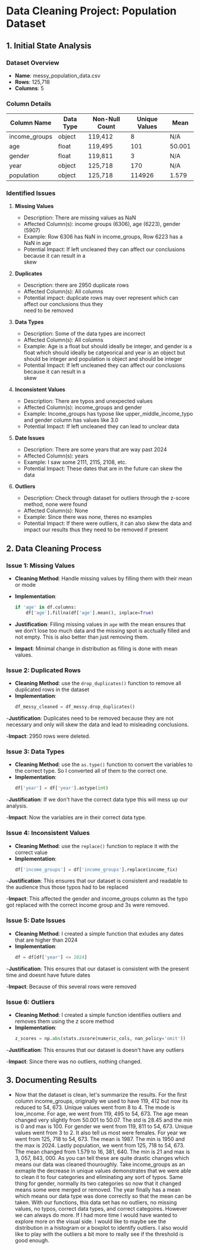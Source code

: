 # Data Cleaning Project: Population Dataset

## 1. Initial State Analysis 

### Dataset Overview
- **Name**: messy_population_data.csv
- **Rows**: 125,718
- **Columns**: 5

### Column Details

| Column Name     | Data Type | Non-Null Count | Unique Values | Mean           |
|-----------------|-----------|----------------|---------------|----------------|
| income_groups   | object    | 119,412        | 8             | N/A            |
| age             | float     | 119,495        | 101           | 50.001         |
| gender          | float     | 119,811        | 3             | N/A            |
| year            | object    | 125,718        | 170           | N/A            |
| population      | object    | 125,718        | 114926        | 1.579          |

### Identified Issues

1. **Missing Values**
   - Description: There are missing values as NaN
   - Affected Column(s): income groups (6306), age (6223), gender (5907)
   - Example: Row 6306 has NaN in income_groups, Row 6223 has a NaN in age
   - Potential Impact: If left uncleaned they can affect our conclusions because it can result in a  
     skew 

2. **Duplicates**
   - Description: there are 2950 duplicate rows
   - Affected Column(s): All columns 
   - Potential impact: duplicate rows may over represent which can affect our conclusions thus they  
     need to be removed

3. **Data Types**
   - Description: Some of the data types are incorrect 
   - Affected Column(s): All columns
   - Example: Age is a float but should ideally be integer, and gender is a float which should ideally 
     be catgeorical and year is an object but should be integer and population is object and should be integer
   - Potential Impact: If left uncleaned they can affect our conclusions because it can result in a  
     skew 

4. **Inconsistent Values**
   - Description: There are typos and unexpected values
   - Affected Column(s): income_groups and gender
   - Example: Income_groups has typose like upper_middle_income_typo and gender column has values like 
     3.0
   - Potential Impact: If left uncleaned they can lead to unclear data

5. **Date Issues**
   - Description: There are some years that are way past 2024
   - Affected Column(s): years
   - Example: I saw some 2111, 2115, 2108, etc. 
   - Potential Impact: These dates that are in the future can skew the data 

6. **Outliers**
   - Description: Check through dataset for outliers through the z-score method, none were found
   - Affected Column(s): None
   - Example: Since there was none, theres no examples 
   - Potential Impact: If there were outliers, it can also skew the data and impact our results thus 
     they need to be removed if present 


## 2. Data Cleaning Process

### Issue 1: Missing Values
- **Cleaning Method**: Handle missing values by filling them with their mean or mode 
- **Implementation**:
    ```python
    if 'age' in df.columns:
        df['age'].fillna(df['age'].mean(), inplace=True)
    ```
- **Justification**: Filling missing values in `age` with the mean ensures that we don’t lose too much data and the missing spot is acctually filled and not empty. This is also better than just removing them. 

- **Impact**: Minimal change in distribution as filling is done with mean values.


### Issue 2: Duplicated Rows

- **Cleaning Method**: use the `drop_duplicates()` function to remove all duplicated rows in the dataset
- **Implementation**:
    ```python
    df_messy_cleaned = df_messy.drop_duplicates()
    ```
-**Justification**: Duplicates need to be removed because they are not necessary and only will skew the data and lead to misleading conclusions. 

-**Impact**: 2950 rows were deleted.  


### Issue 3: Data Types 

- **Cleaning Method**: use the `as.type()` function to convert the variables to the correct type. So I converted all of them to the correct one. 
- **Implementation**:
    ```python
    df['year'] = df['year'].astype(int)
    ```
-**Justification**: If we don't have the correct data type this will mess up our analysis. 

-**Impact**: Now the variables are in their correct data type. 

### Issue 4: Inconsistent Values 

- **Cleaning Method**: use the `replace()` function to replace it with the correct value
- **Implementation**:
    ```python
    df['income_groups'] = df['income_groups'].replace(income_fix)
    ```
-**Justification**: This ensures that our dataset is consistent and readable to the audience thus those typos had to be replaced

-**Impact**: This affected the gender and income_groups column as the typo got replaced with the correct income group and 3s were removed. 

### Issue 5: Date Issues

- **Cleaning Method**: I created a simple function that exludes any dates that are higher than 2024 
- **Implementation**:
    ```python
    df = df[df['year'] <= 2024]
    ```
-**Justification**: This ensures that our dataset is consistent with the present time and doesnt have future dates

-**Impact**: Because of this several rows were removed 

### Issue 6: Outliers

- **Cleaning Method**: I created a simple function identifies outliers and removes them using the z score method 
- **Implementation**:
    ```python
    z_scores = np.abs(stats.zscore(numeric_cols, nan_policy='omit'))
    ```
-**Justification**: This ensures that our dataset is doesn't have any outliers

-**Impact**: Since there was no outliers, nothing changed. 

## 3. Documenting Results 
- Now that the dataset is clean, let's summarize the results. For the first column income_groups, originally we used to have 119, 412 but now its reduced to 54, 673. Unique values went from 8 to 4. The mode is low_income. For age, we went from 119, 495 to 54, 673. The age mean changed very slightly from 50.001 to 50.07. The std is 28.45 and the min is 0 and max is 100. For gender we went from 119, 811 to 54, 673. Unique values went from 3 to 2. It also tell us most were females. For year we went from 125, 718 to 54, 673. The mean is 1987. The min is 1950 and the max is 2024. Lastly population, we went from 125, 718 to 54, 673. The mean changed from 1.579 to 16, 381, 640. The min is 21 and max is 3, 057, 843, 000. As you can tell these are quite drastic changes which means our data was cleaned thouroughly. Take income_groups as an exmaple the decrease in unique values demonstrates that we were able to clean it to four categories and eliminating any sort of typos. Same thing for gender, normally its two categories so now that it changed means some were merged or removed. The year finally has a mean which means our data type was done correctly so that the mean can be taken. With our functions, this data set has no outliers, no missing values, no typos, correct data types, and correct categoires. However we can always do more. If I had more time I would have wanted to explore more on the visual side. I would like to maybe see the distribution in a histogram or a boxplot to identify outliers. I also would like to play with the outliers a bit more to really see if the threshold is good enough. 
